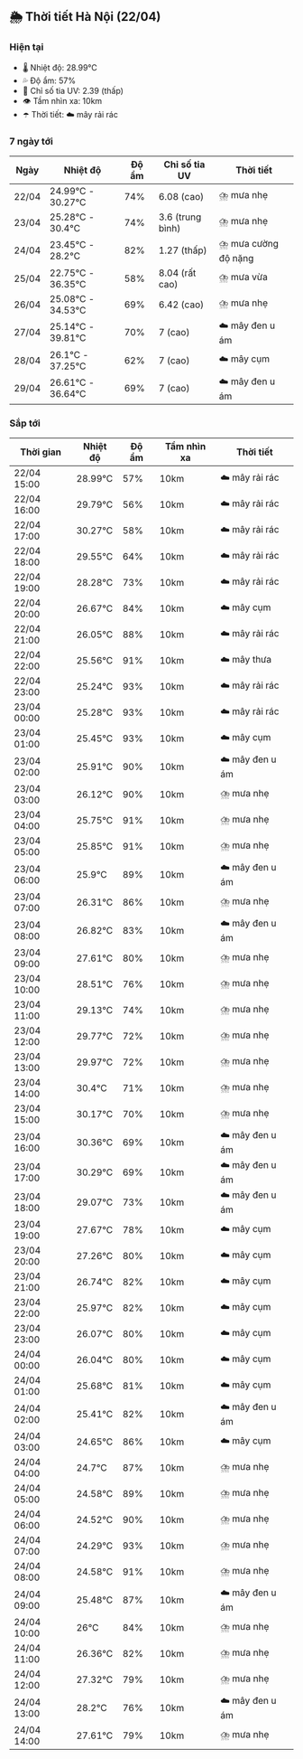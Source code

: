 ## 🌦️ Thời tiết Hà Nội (22/04)

### Hiện tại

- 🌡️ Nhiệt độ: 28.99℃
- 💦 Độ ẩm: 57%
- 🌟 Chỉ số tia UV: 2.39 (thấp)
- 👁️ Tầm nhìn xa: 10km
- ☂️ Thời tiết: ☁️ mây rải rác

### 7 ngày tới

| Ngày | Nhiệt độ | Độ ẩm | Chỉ số tia UV | Thời tiết |
| --- | --- | --- | --- | --- |
| 22/04 | 24.99℃ - 30.27℃ | 74% | 6.08 (cao) | ⛈️ mưa nhẹ |
| 23/04 | 25.28℃ - 30.4℃ | 74% | 3.6 (trung bình) | ⛈️ mưa nhẹ |
| 24/04 | 23.45℃ - 28.2℃ | 82% | 1.27 (thấp) | ⛈️ mưa cường độ nặng |
| 25/04 | 22.75℃ - 36.35℃ | 58% | 8.04 (rất cao) | ⛈️ mưa vừa |
| 26/04 | 25.08℃ - 34.53℃ | 69% | 6.42 (cao) | ⛈️ mưa nhẹ |
| 27/04 | 25.14℃ - 39.81℃ | 70% | 7 (cao) | ☁️ mây đen u ám |
| 28/04 | 26.1℃ - 37.25℃ | 62% | 7 (cao) | ☁️ mây cụm |
| 29/04 | 26.61℃ - 36.64℃ | 69% | 7 (cao) | ☁️ mây đen u ám |

### Sắp tới

| Thời gian | Nhiệt độ | Độ ẩm | Tầm nhìn xa | Thời tiết |
| --- | --- | --- | --- | --- |
| 22/04 15:00 | 28.99℃ | 57% | 10km | ☁️ mây rải rác |
| 22/04 16:00 | 29.79℃ | 56% | 10km | ☁️ mây rải rác |
| 22/04 17:00 | 30.27℃ | 58% | 10km | ☁️ mây rải rác |
| 22/04 18:00 | 29.55℃ | 64% | 10km | ☁️ mây rải rác |
| 22/04 19:00 | 28.28℃ | 73% | 10km | ☁️ mây rải rác |
| 22/04 20:00 | 26.67℃ | 84% | 10km | ☁️ mây cụm |
| 22/04 21:00 | 26.05℃ | 88% | 10km | ☁️ mây rải rác |
| 22/04 22:00 | 25.56℃ | 91% | 10km | ☁️ mây thưa |
| 22/04 23:00 | 25.24℃ | 93% | 10km | ☁️ mây rải rác |
| 23/04 00:00 | 25.28℃ | 93% | 10km | ☁️ mây rải rác |
| 23/04 01:00 | 25.45℃ | 93% | 10km | ☁️ mây cụm |
| 23/04 02:00 | 25.91℃ | 90% | 10km | ☁️ mây đen u ám |
| 23/04 03:00 | 26.12℃ | 90% | 10km | ⛈️ mưa nhẹ |
| 23/04 04:00 | 25.75℃ | 91% | 10km | ⛈️ mưa nhẹ |
| 23/04 05:00 | 25.85℃ | 91% | 10km | ⛈️ mưa nhẹ |
| 23/04 06:00 | 25.9℃ | 89% | 10km | ☁️ mây đen u ám |
| 23/04 07:00 | 26.31℃ | 86% | 10km | ⛈️ mưa nhẹ |
| 23/04 08:00 | 26.82℃ | 83% | 10km | ☁️ mây đen u ám |
| 23/04 09:00 | 27.61℃ | 80% | 10km | ⛈️ mưa nhẹ |
| 23/04 10:00 | 28.51℃ | 76% | 10km | ⛈️ mưa nhẹ |
| 23/04 11:00 | 29.13℃ | 74% | 10km | ⛈️ mưa nhẹ |
| 23/04 12:00 | 29.77℃ | 72% | 10km | ⛈️ mưa nhẹ |
| 23/04 13:00 | 29.97℃ | 72% | 10km | ⛈️ mưa nhẹ |
| 23/04 14:00 | 30.4℃ | 71% | 10km | ⛈️ mưa nhẹ |
| 23/04 15:00 | 30.17℃ | 70% | 10km | ⛈️ mưa nhẹ |
| 23/04 16:00 | 30.36℃ | 69% | 10km | ☁️ mây đen u ám |
| 23/04 17:00 | 30.29℃ | 69% | 10km | ☁️ mây đen u ám |
| 23/04 18:00 | 29.07℃ | 73% | 10km | ☁️ mây đen u ám |
| 23/04 19:00 | 27.67℃ | 78% | 10km | ☁️ mây cụm |
| 23/04 20:00 | 27.26℃ | 80% | 10km | ☁️ mây cụm |
| 23/04 21:00 | 26.74℃ | 82% | 10km | ☁️ mây cụm |
| 23/04 22:00 | 25.97℃ | 82% | 10km | ☁️ mây cụm |
| 23/04 23:00 | 26.07℃ | 80% | 10km | ☁️ mây cụm |
| 24/04 00:00 | 26.04℃ | 80% | 10km | ☁️ mây cụm |
| 24/04 01:00 | 25.68℃ | 81% | 10km | ☁️ mây cụm |
| 24/04 02:00 | 25.41℃ | 82% | 10km | ☁️ mây đen u ám |
| 24/04 03:00 | 24.65℃ | 86% | 10km | ☁️ mây cụm |
| 24/04 04:00 | 24.7℃ | 87% | 10km | ⛈️ mưa nhẹ |
| 24/04 05:00 | 24.58℃ | 89% | 10km | ⛈️ mưa nhẹ |
| 24/04 06:00 | 24.52℃ | 90% | 10km | ⛈️ mưa nhẹ |
| 24/04 07:00 | 24.29℃ | 93% | 10km | ⛈️ mưa nhẹ |
| 24/04 08:00 | 24.58℃ | 91% | 10km | ⛈️ mưa nhẹ |
| 24/04 09:00 | 25.48℃ | 87% | 10km | ☁️ mây đen u ám |
| 24/04 10:00 | 26℃ | 84% | 10km | ⛈️ mưa nhẹ |
| 24/04 11:00 | 26.36℃ | 82% | 10km | ⛈️ mưa nhẹ |
| 24/04 12:00 | 27.32℃ | 79% | 10km | ⛈️ mưa nhẹ |
| 24/04 13:00 | 28.2℃ | 76% | 10km | ☁️ mây đen u ám |
| 24/04 14:00 | 27.61℃ | 79% | 10km | ⛈️ mưa nhẹ |
